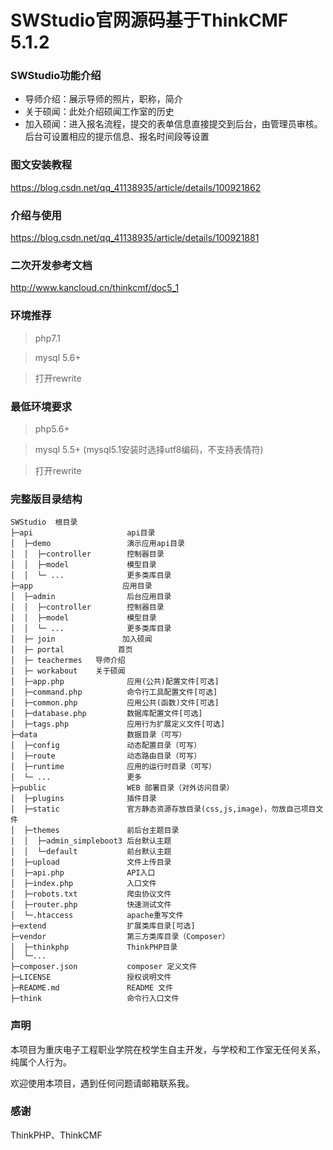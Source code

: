 SWStudio官网源码基于ThinkCMF 5.1.2
========================

### SWStudio功能介绍
* 导师介绍：展示导师的照片，职称，简介
* 关于硕闻：此处介绍硕闻工作室的历史
* 加入硕闻：进入报名流程，提交的表单信息直接提交到后台，由管理员审核。后台可设置相应的提示信息、报名时间段等设置

### 图文安装教程
https://blog.csdn.net/qq_41138935/article/details/100921862

### 介绍与使用
https://blog.csdn.net/qq_41138935/article/details/100921881

### 二次开发参考文档
http://www.kancloud.cn/thinkcmf/doc5_1

### 环境推荐
> php7.1

> mysql 5.6+

> 打开rewrite


### 最低环境要求
> php5.6+

> mysql 5.5+ (mysql5.1安装时选择utf8编码，不支持表情符)

> 打开rewrite


### 完整版目录结构
~~~
SWStudio  根目录
├─api                     api目录
│  ├─demo                 演示应用api目录
│  │  ├─controller        控制器目录
│  │  ├─model             模型目录
│  │  └─ ...              更多类库目录
├─app                    应用目录
│  ├─admin                后台应用目录
│  │  ├─controller        控制器目录
│  │  ├─model             模型目录
│  │  └─ ...              更多类库目录
│  ├─ join               加入硕闻
│  ├─ portal            首页
│  ├─ teachermes   导师介绍
│  ├─ workabout    关于硕闻
│  ├─app.php              应用(公共)配置文件[可选]
│  ├─command.php          命令行工具配置文件[可选]
│  ├─common.php           应用公共(函数)文件[可选]
│  ├─database.php         数据库配置文件[可选]
│  ├─tags.php             应用行为扩展定义文件[可选]
├─data                    数据目录（可写）
│  ├─config               动态配置目录（可写）
│  ├─route                动态路由目录（可写）
│  ├─runtime              应用的运行时目录（可写）
│  └─ ...                 更多
├─public                  WEB 部署目录（对外访问目录）
│  ├─plugins              插件目录
│  ├─static               官方静态资源存放目录(css,js,image)，勿放自己项目文件
│  ├─themes               前后台主题目录
│  │  ├─admin_simpleboot3 后台默认主题
│  │  └─default           前台默认主题
│  ├─upload               文件上传目录
│  ├─api.php              API入口
│  ├─index.php            入口文件
│  ├─robots.txt           爬虫协议文件
│  ├─router.php           快速测试文件
│  └─.htaccess            apache重写文件
├─extend                  扩展类库目录[可选]
├─vendor                  第三方类库目录（Composer）
│  ├─thinkphp             ThinkPHP目录
│  └─...             
├─composer.json           composer 定义文件
├─LICENSE                 授权说明文件
├─README.md               README 文件
├─think                   命令行入口文件
~~~

### 声明
本项目为重庆电子工程职业学院在校学生自主开发，与学校和工作室无任何关系，纯属个人行为。

欢迎使用本项目，遇到任何问题请邮箱联系我。

### 感谢
ThinkPHP、ThinkCMF




